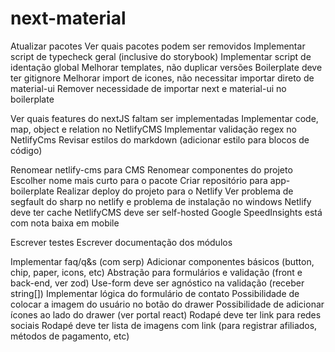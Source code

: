 # next-material

Atualizar pacotes
Ver quais pacotes podem ser removidos
Implementar script de typecheck geral (inclusive do storybook)
Implementar script de identação global
Melhorar templates, não duplicar versões
Boilerplate deve ter gitignore
Melhorar import de icones, não necessitar importar direto de material-ui
Remover necessidade de importar next e material-ui no boilerplate

Ver quais features do nextJS faltam ser implementadas
Implementar code, map, object e relation no NetlifyCMS
Implementar validação regex no NetlifyCms
Revisar estilos do markdown (adicionar estilo para blocos de código)

Renomear netlify-cms para CMS
Renomear componentes do projeto
Escolher nome mais curto para o pacote
Criar repositório para app-boilerplate
Realizar deploy do projeto para o Netlify
Ver problema de segfault do sharp no netlify e problema de instalação no windows
Netlify deve ter cache
NetlifyCMS deve ser self-hosted
Google SpeedInsights está com nota baixa em mobile

Escrever testes
Escrever documentação dos módulos

Implementar faq/q&s (com serp)
Adicionar componentes básicos (button, chip, paper, icons, etc)
Abstração para formulários e validação (front e back-end, ver zod)
Use-form deve ser agnóstico na validação (receber string[])
Implementar lógica do formulário de contato
Possibilidade de colocar a imagem do usuário no botão do drawer
Possibilidade de adicionar ícones ao lado do drawer (ver portal react)
Rodapé deve ter link para redes sociais
Rodapé deve ter lista de imagens com link (para registrar afiliados, métodos de pagamento, etc)
